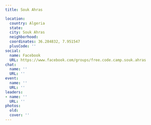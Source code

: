```yaml
---
title: Souk Ahras

location:
  country: Algeria
  state: 
  city: Souk Ahras
  neighborhood: 
  coordinates: 36.284832, 7.951547
  plusCode: ''
social:
  name: Facebook
  URL: https://www.facebook.com/groups/free.code.camp.souk.ahras
chat:
  name: ''
  URL: ''
event:
  name: ''
  URL: ''
leaders:
- name: ''
  URL: ''
photos:
  old: 
  cover: ''
---
```

